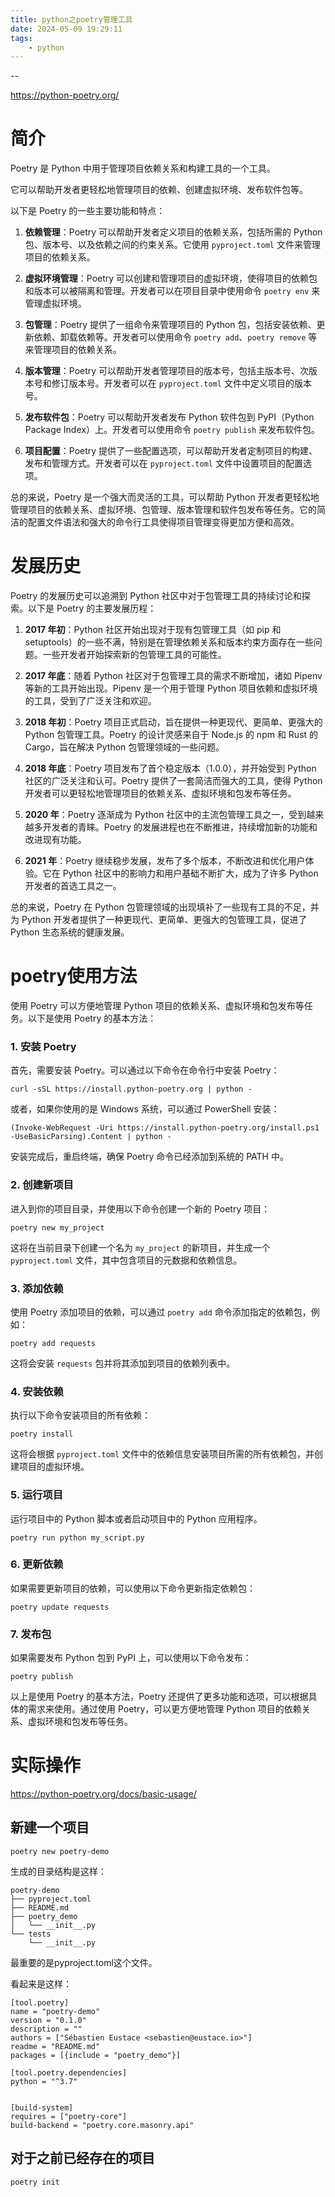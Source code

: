 ```yaml
---
title: python之poetry管理工具
date: 2024-05-09 19:29:11
tags:
	- python
---
```


--

https://python-poetry.org/

# 简介

Poetry 是 Python 中用于管理项目依赖关系和构建工具的一个工具。

它可以帮助开发者更轻松地管理项目的依赖、创建虚拟环境、发布软件包等。

以下是 Poetry 的一些主要功能和特点：

1. **依赖管理**：Poetry 可以帮助开发者定义项目的依赖关系，包括所需的 Python 包、版本号、以及依赖之间的约束关系。它使用 `pyproject.toml` 文件来管理项目的依赖关系。

2. **虚拟环境管理**：Poetry 可以创建和管理项目的虚拟环境，使得项目的依赖包和版本可以被隔离和管理。开发者可以在项目目录中使用命令 `poetry env` 来管理虚拟环境。

3. **包管理**：Poetry 提供了一组命令来管理项目的 Python 包，包括安装依赖、更新依赖、卸载依赖等。开发者可以使用命令 `poetry add`、`poetry remove` 等来管理项目的依赖关系。

4. **版本管理**：Poetry 可以帮助开发者管理项目的版本号，包括主版本号、次版本号和修订版本号。开发者可以在 `pyproject.toml` 文件中定义项目的版本号。

5. **发布软件包**：Poetry 可以帮助开发者发布 Python 软件包到 PyPI（Python Package Index）上。开发者可以使用命令 `poetry publish` 来发布软件包。

6. **项目配置**：Poetry 提供了一些配置选项，可以帮助开发者定制项目的构建、发布和管理方式。开发者可以在 `pyproject.toml` 文件中设置项目的配置选项。

总的来说，Poetry 是一个强大而灵活的工具，可以帮助 Python 开发者更轻松地管理项目的依赖关系、虚拟环境、包管理、版本管理和软件包发布等任务。它的简洁的配置文件语法和强大的命令行工具使得项目管理变得更加方便和高效。

# 发展历史

Poetry 的发展历史可以追溯到 Python 社区中对于包管理工具的持续讨论和探索。以下是 Poetry 的主要发展历程：

1. **2017 年初**：Python 社区开始出现对于现有包管理工具（如 pip 和 setuptools）的一些不满，特别是在管理依赖关系和版本约束方面存在一些问题。一些开发者开始探索新的包管理工具的可能性。

2. **2017 年底**：随着 Python 社区对于包管理工具的需求不断增加，诸如 Pipenv 等新的工具开始出现。Pipenv 是一个用于管理 Python 项目依赖和虚拟环境的工具，受到了广泛关注和欢迎。

3. **2018 年初**：Poetry 项目正式启动，旨在提供一种更现代、更简单、更强大的 Python 包管理工具。Poetry 的设计灵感来自于 Node.js 的 npm 和 Rust 的 Cargo，旨在解决 Python 包管理领域的一些问题。

4. **2018 年底**：Poetry 项目发布了首个稳定版本（1.0.0），并开始受到 Python 社区的广泛关注和认可。Poetry 提供了一套简洁而强大的工具，使得 Python 开发者可以更轻松地管理项目的依赖关系、虚拟环境和包发布等任务。

5. **2020 年**：Poetry 逐渐成为 Python 社区中的主流包管理工具之一，受到越来越多开发者的青睐。Poetry 的发展进程也在不断推进，持续增加新的功能和改进现有功能。

6. **2021 年**：Poetry 继续稳步发展，发布了多个版本，不断改进和优化用户体验。它在 Python 社区中的影响力和用户基础不断扩大，成为了许多 Python 开发者的首选工具之一。

总的来说，Poetry 在 Python 包管理领域的出现填补了一些现有工具的不足，并为 Python 开发者提供了一种更现代、更简单、更强大的包管理工具，促进了 Python 生态系统的健康发展。

# poetry使用方法

使用 Poetry 可以方便地管理 Python 项目的依赖关系、虚拟环境和包发布等任务。以下是使用 Poetry 的基本方法：

### 1. 安装 Poetry

首先，需要安装 Poetry。可以通过以下命令在命令行中安装 Poetry：

```
curl -sSL https://install.python-poetry.org | python -
```

或者，如果你使用的是 Windows 系统，可以通过 PowerShell 安装：

```
(Invoke-WebRequest -Uri https://install.python-poetry.org/install.ps1 -UseBasicParsing).Content | python -
```

安装完成后，重启终端，确保 Poetry 命令已经添加到系统的 PATH 中。

### 2. 创建新项目

进入到你的项目目录，并使用以下命令创建一个新的 Poetry 项目：

```
poetry new my_project
```

这将在当前目录下创建一个名为 `my_project` 的新项目，并生成一个 `pyproject.toml` 文件，其中包含项目的元数据和依赖信息。

### 3. 添加依赖

使用 Poetry 添加项目的依赖，可以通过 `poetry add` 命令添加指定的依赖包，例如：

```
poetry add requests
```

这将会安装 `requests` 包并将其添加到项目的依赖列表中。

### 4. 安装依赖

执行以下命令安装项目的所有依赖：

```
poetry install
```

这将会根据 `pyproject.toml` 文件中的依赖信息安装项目所需的所有依赖包，并创建项目的虚拟环境。

### 5. 运行项目

运行项目中的 Python 脚本或者启动项目中的 Python 应用程序。

```
poetry run python my_script.py
```

### 6. 更新依赖

如果需要更新项目的依赖，可以使用以下命令更新指定依赖包：

```
poetry update requests
```

### 7. 发布包

如果需要发布 Python 包到 PyPI 上，可以使用以下命令发布：

```
poetry publish
```

以上是使用 Poetry 的基本方法，Poetry 还提供了更多功能和选项，可以根据具体的需求来使用。通过使用 Poetry，可以更方便地管理 Python 项目的依赖关系、虚拟环境和包发布等任务。

# 实际操作

https://python-poetry.org/docs/basic-usage/

## 新建一个项目

```
poetry new poetry-demo
```

生成的目录结构是这样：

```
poetry-demo
├── pyproject.toml
├── README.md
├── poetry_demo
│   └── __init__.py
└── tests
    └── __init__.py
```

最重要的是pyproject.toml这个文件。

看起来是这样：

```
[tool.poetry]
name = "poetry-demo"
version = "0.1.0"
description = ""
authors = ["Sébastien Eustace <sebastien@eustace.io>"]
readme = "README.md"
packages = [{include = "poetry_demo"}]

[tool.poetry.dependencies]
python = "^3.7"


[build-system]
requires = ["poetry-core"]
build-backend = "poetry.core.masonry.api"
```

## 对于之前已经存在的项目

```
poetry init
```

